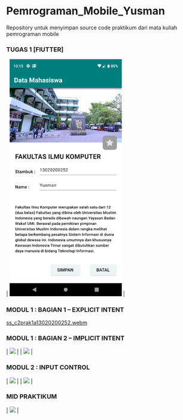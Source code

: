 # Pemrograman_Mobile_Yusman
Repository untuk menyimpan source code praktikum dari mata kuliah pemrograman mobile

### TUGAS 1 [FlUTTER]

| <img src="01_Tugas/screenshots/output_apk.png" width="300" />      |



### MODUL 1 : BAGIAN 1 – EXPLICIT INTENT
[ss_c2prak1a13020200252.webm](https://github.com/yusmnn/Pemrograman_Mobile_Yusman/assets/76932249/23a1fbae-71a8-49b3-bb85-c4b7d63e345f)

### MODUL 1 : BAGIAN 2 – IMPLICIT INTENT

| <img src="https://github.com/yusmnn/Pemrograman_Mobile_Yusman/assets/76932249/add69ce5-35b3-48a6-9057-776d6d1c2cc1" width="300" />      |
| <img src="https://github.com/yusmnn/Pemrograman_Mobile_Yusman/assets/76932249/26684409-f221-4432-be02-d7551573d940" width="300" />      |

### MODUL 2 : INPUT CONTROL
| <img src="https://github.com/yusmnn/Pemrograman_Mobile_Yusman/assets/76932249/095407ef-e8da-4971-94c7-3dd1456a0953" width="300" />      |
| <img src="https://github.com/yusmnn/Pemrograman_Mobile_Yusman/assets/76932249/d215a250-4b2d-45cb-bf18-454f1494b285" width="300" />      |

### MID PRAKTIKUM
| <img src="https://github.com/yusmnn/Pemrograman_Mobile_Yusman/assets/76932249/89cb4087-c554-4313-91af-77a79d87599f" width="300" />      |

